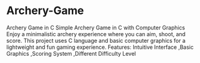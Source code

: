 # Archery-Game
Archery Game in C  Simple Archery Game in C with Computer Graphics  Enjoy a minimalistic archery experience where you can aim, shoot, and score. This project uses C language and basic computer graphics for a lightweight and fun gaming experience.  Features: Intuitive Interface ,Basic Graphics ,Scoring System ,Different Difficulty Level
